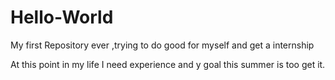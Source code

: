 # Hello-World
My first Repository ever ,trying to do good for myself and get  a internship

At this point in my life I need experience  and y goal this summer is too get it.
